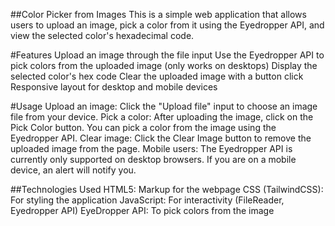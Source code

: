 ##Color Picker from Images
This is a simple web application that allows users to upload an image, pick a color from it using the Eyedropper API, and view the selected color's hexadecimal code.

#Features
Upload an image through the file input
Use the Eyedropper API to pick colors from the uploaded image (only works on desktops)
Display the selected color's hex code
Clear the uploaded image with a button click
Responsive layout for desktop and mobile devices

#Usage
Upload an image: Click the "Upload file" input to choose an image file from your device.
Pick a color: After uploading the image, click on the Pick Color button. You can pick a color from the image using the Eyedropper API.
Clear image: Click the Clear Image button to remove the uploaded image from the page.
Mobile users: The Eyedropper API is currently only supported on desktop browsers. If you are on a mobile device, an alert will notify you.

##Technologies Used
HTML5: Markup for the webpage
CSS (TailwindCSS): For styling the application
JavaScript: For interactivity (FileReader, Eyedropper API)
EyeDropper API: To pick colors from the image


